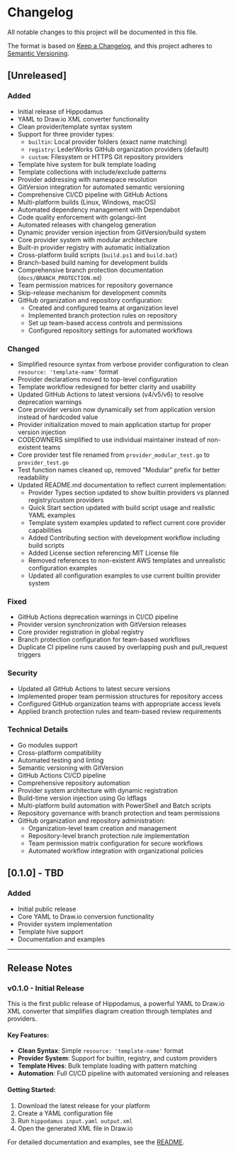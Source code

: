 # Changelog

All notable changes to this project will be documented in this file.

The format is based on [Keep a Changelog](https://keepachangelog.com/en/1.0.0/),
and this project adheres to [Semantic Versioning](https://semver.org/spec/v2.0.0.html).

## [Unreleased]

### Added
- Initial release of Hippodamus
- YAML to Draw.io XML converter functionality
- Clean provider/template syntax system
- Support for three provider types:
  - `builtin`: Local provider folders (exact name matching)
  - `registry`: LederWorks GitHub organization providers (default)
  - `custom`: Filesystem or HTTPS Git repository providers
- Template hive system for bulk template loading
- Template collections with include/exclude patterns
- Provider addressing with namespace resolution
- GitVersion integration for automated semantic versioning
- Comprehensive CI/CD pipeline with GitHub Actions
- Multi-platform builds (Linux, Windows, macOS)
- Automated dependency management with Dependabot
- Code quality enforcement with golangci-lint
- Automated releases with changelog generation
- Dynamic provider version injection from GitVersion/build system
- Core provider system with modular architecture
- Built-in provider registry with automatic initialization
- Cross-platform build scripts (`build.ps1` and `build.bat`)
- Branch-based build naming for development builds
- Comprehensive branch protection documentation (`docs/BRANCH_PROTECTION.md`)
- Team permission matrices for repository governance
- Skip-release mechanism for development commits
- GitHub organization and repository configuration:
  - Created and configured teams at organization level
  - Implemented branch protection rules on repository
  - Set up team-based access controls and permissions
  - Configured repository settings for automated workflows

### Changed
- Simplified resource syntax from verbose provider configuration to clean `resource: 'template-name'` format
- Provider declarations moved to top-level configuration
- Template workflow redesigned for better clarity and usability
- Updated GitHub Actions to latest versions (v4/v5/v6) to resolve deprecation warnings
- Core provider version now dynamically set from application version instead of hardcoded value
- Provider initialization moved to main application startup for proper version injection
- CODEOWNERS simplified to use individual maintainer instead of non-existent teams
- Core provider test file renamed from `provider_modular_test.go` to `provider_test.go`
- Test function names cleaned up, removed "Modular" prefix for better readability
- Updated README.md documentation to reflect current implementation:
  - Provider Types section updated to show builtin providers vs planned registry/custom providers
  - Quick Start section updated with build script usage and realistic YAML examples
  - Template system examples updated to reflect current core provider capabilities
  - Added Contributing section with development workflow including build scripts
  - Added License section referencing MIT License file
  - Removed references to non-existent AWS templates and unrealistic configuration examples
  - Updated all configuration examples to use current builtin provider system

### Fixed
- GitHub Actions deprecation warnings in CI/CD pipeline
- Provider version synchronization with GitVersion releases
- Core provider registration in global registry
- Branch protection configuration for team-based workflows
- Duplicate CI pipeline runs caused by overlapping push and pull_request triggers

### Security
- Updated all GitHub Actions to latest secure versions
- Implemented proper team permission structures for repository access
- Configured GitHub organization teams with appropriate access levels
- Applied branch protection rules and team-based review requirements

### Technical Details
- Go modules support
- Cross-platform compatibility
- Automated testing and linting
- Semantic versioning with GitVersion
- GitHub Actions CI/CD pipeline
- Comprehensive repository automation
- Provider system architecture with dynamic registration
- Build-time version injection using Go ldflags
- Multi-platform build automation with PowerShell and Batch scripts
- Repository governance with branch protection and team permissions
- GitHub organization and repository administration:
  - Organization-level team creation and management
  - Repository-level branch protection rule implementation
  - Team permission matrix configuration for secure workflows
  - Automated workflow integration with organizational policies

## [0.1.0] - TBD

### Added
- Initial public release
- Core YAML to Draw.io conversion functionality
- Provider system implementation
- Template hive support
- Documentation and examples

---

## Release Notes

### v0.1.0 - Initial Release

This is the first public release of Hippodamus, a powerful YAML to Draw.io XML converter that simplifies diagram creation through templates and providers.

#### Key Features:
- **Clean Syntax**: Simple `resource: 'template-name'` format
- **Provider System**: Support for builtin, registry, and custom providers
- **Template Hives**: Bulk template loading with pattern matching
- **Automation**: Full CI/CD pipeline with automated versioning and releases

#### Getting Started:
1. Download the latest release for your platform
2. Create a YAML configuration file
3. Run `hippodamus input.yaml output.xml`
4. Open the generated XML file in Draw.io

For detailed documentation and examples, see the [README](README.md).
